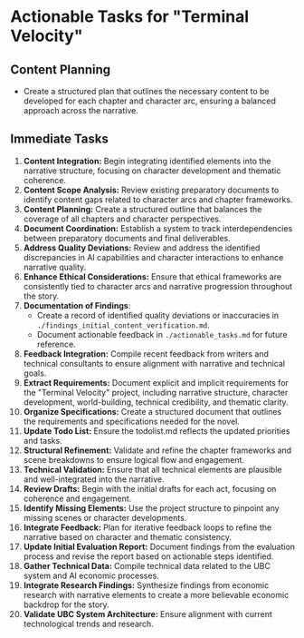# Actionable Tasks for "Terminal Velocity"

## Content Planning
- Create a structured plan that outlines the necessary content to be developed for each chapter and character arc, ensuring a balanced approach across the narrative.

## Immediate Tasks
1. **Content Integration:** Begin integrating identified elements into the narrative structure, focusing on character development and thematic coherence.
2. **Content Scope Analysis:** Review existing preparatory documents to identify content gaps related to character arcs and chapter frameworks.
3. **Content Planning:** Create a structured outline that balances the coverage of all chapters and character perspectives.
4. **Document Coordination:** Establish a system to track interdependencies between preparatory documents and final deliverables.
2. **Address Quality Deviations:** Review and address the identified discrepancies in AI capabilities and character interactions to enhance narrative quality.
3. **Enhance Ethical Considerations:** Ensure that ethical frameworks are consistently tied to character arcs and narrative progression throughout the story.
3. **Documentation of Findings**: 
   - Create a record of identified quality deviations or inaccuracies in `./findings_initial_content_verification.md`.
   - Document actionable feedback in `./actionable_tasks.md` for future reference.
2. **Feedback Integration:** Compile recent feedback from writers and technical consultants to ensure alignment with narrative and technical goals.
3. **Extract Requirements:** Document explicit and implicit requirements for the "Terminal Velocity" project, including narrative structure, character development, world-building, technical credibility, and thematic clarity.
3. **Organize Specifications:** Create a structured document that outlines the requirements and specifications needed for the novel.
4. **Update Todo List:** Ensure the todolist.md reflects the updated priorities and tasks.
2. **Structural Refinement:** Validate and refine the chapter frameworks and scene breakdowns to ensure logical flow and engagement.
3. **Technical Validation:** Ensure that all technical elements are plausible and well-integrated into the narrative.
4. **Review Drafts:** Begin with the initial drafts for each act, focusing on coherence and engagement.
5. **Identify Missing Elements:** Use the project structure to pinpoint any missing scenes or character developments.
6. **Integrate Feedback:** Plan for iterative feedback loops to refine the narrative based on character and thematic consistency.
7. **Update Initial Evaluation Report:** Document findings from the evaluation process and revise the report based on actionable steps identified.
8. **Gather Technical Data:** Compile technical data related to the UBC system and AI economic processes.
9. **Integrate Research Findings:** Synthesize findings from economic research with narrative elements to create a more believable economic backdrop for the story.
10. **Validate UBC System Architecture:** Ensure alignment with current technological trends and research.
